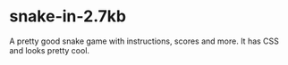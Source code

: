 # snake-in-2.7kb
A pretty good snake game with instructions, scores and more. It has CSS and looks pretty cool.
